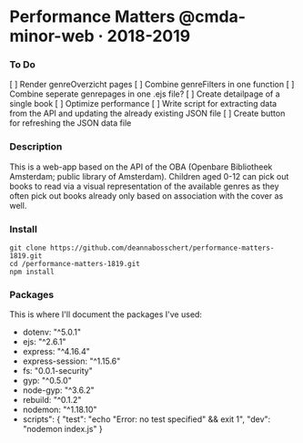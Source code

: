 # Performance Matters @cmda-minor-web · 2018-2019

### To Do
[ ] Render genreOverzicht pages
[ ] Combine genreFilters in one function
[ ] Combine seperate genrepages in one .ejs file?
[ ] Create detailpage of a single book
[ ] Optimize performance
[ ] Write script for extracting data from the API and updating the already existing JSON file
[ ] Create button for refreshing the JSON data file


### Description
This is a web-app based on the API of the OBA (Openbare Bibliotheek Amsterdam; public library of Amsterdam).
Children aged 0-12 can pick out books to read via a visual representation of the available genres as they often pick out books already only based on association with the cover as well.


###  Install
`git clone https://github.com/deannabosschert/performance-matters-1819.git`  
`cd /performance-matters-1819.git`  
`npm install`  

### Packages
This is where I'll document the packages I've used:
* dotenv: "^5.0.1"  
* ejs: "^2.6.1"  
* express: "^4.16.4"  
* express-session: "^1.15.6"  
* fs: "0.0.1-security"  
* gyp: "^0.5.0"  
* node-gyp: "^3.6.2"  
* rebuild: "^0.1.2"
* nodemon: "^1.18.10"  
* scripts": {
    "test": "echo \"Error: no test specified\" && exit 1",
    "dev": "nodemon index.js"
  }




<!-- Add a link to your live demo in Github Pages 🌐-->

<!-- ☝️ replace this description with a description of your own work -->

<!-- Add a nice image here at the end of the week, showing off your shiny frontend 📸 -->

<!-- Maybe a table of contents here? 📚 -->

<!-- How about a section that describes how to install this project? 🤓 -->

<!-- ...but how does one use this project? What are its features 🤔 -->

<!-- What external data source is featured in your project and what are its properties 🌠 -->

<!-- Maybe a checklist of done stuff and stuff still on your wishlist? ✅ -->

<!-- How about a license here? 📜 (or is it a licence?) 🤷 -->
